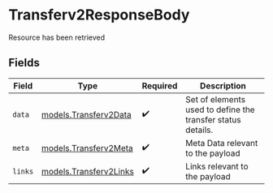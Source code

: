 # Transferv2ResponseBody

Resource has been retrieved


## Fields

| Field                                                       | Type                                                        | Required                                                    | Description                                                 |
| ----------------------------------------------------------- | ----------------------------------------------------------- | ----------------------------------------------------------- | ----------------------------------------------------------- |
| `data`                                                      | [models.Transferv2Data](../models/transferv2data.md)        | :heavy_check_mark:                                          | Set of elements used to define the transfer status details. |
| `meta`                                                      | [models.Transferv2Meta](../models/transferv2meta.md)        | :heavy_check_mark:                                          | Meta Data relevant to the payload                           |
| `links`                                                     | [models.Transferv2Links](../models/transferv2links.md)      | :heavy_check_mark:                                          | Links relevant to the payload                               |